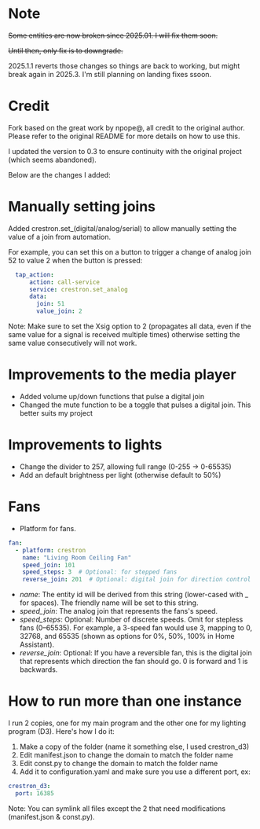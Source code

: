# Note

~~Some entities are now broken since 2025.01. I will fix them soon.~~

~~Until then, only fix is to downgrade.~~

2025.1.1 reverts those changes so things are back to working, but might break again in 2025.3. I'm still planning on landing fixes ssoon.

# Credit

Fork based on the great work by npope@, all credit to the original author. Please refer to the original README for more details on how to use this.

I updated the version to 0.3 to ensure continuity with the original project (which seems abandoned).

Below are the changes I added:

# Manually setting joins
Added crestron.set_(digital/analog/serial) to allow manually setting the value of a join from automation.

For example, you can set this on a button to trigger a change of analog join 52 to value 2 when the button is pressed:

```yaml
  tap_action:
      action: call-service
      service: crestron.set_analog
      data:
        join: 51
        value_join: 2
```

Note: Make sure to set the Xsig option to 2 (propagates all data, even if the same value for a signal is received multiple times) otherwise setting the same value consecutively will not work.

# Improvements to the media player
- Added volume up/down functions that pulse a digital join
- Changed the mute function to be a toggle that pulses a digital join. This better suits my project

# Improvements to lights
- Change the divider to 257, allowing full range (0-255 -> 0-65535)
- Add an default brightness per light (otherwise default to 50%)

# Fans
 - Platform for fans.
```yaml
fan:
  - platform: crestron
    name: "Living Room Ceiling Fan"
    speed_join: 101
    speed_steps: 3  # Optional: for stepped fans
    reverse_join: 201  # Optional: digital join for direction control
```
 - _name_: The entity id will be derived from this string (lower-cased with _ for spaces).  The friendly name will be set to this string.
 - _speed_join_: The analog join that represents the fans's speed.
 - _speed_steps_: Optional: Number of discrete speeds. Omit for stepless fans (0–65535). For example, a 3-speed fan would use 3, mapping to 0, 32768, and 65535 (shown as options for 0%, 50%, 100% in Home Assistant).
 - _reverse_join_: Optional: If you have a reversible fan, this is the digital join that represents which direction the fan should go. 0 is forward and 1 is backwards.

# How to run more than one instance
I run 2 copies, one for my main program and the other one for my lighting program (D3). Here's how I do it:
1. Make a copy of the folder (name it something else, I used crestron_d3)
2. Edit manifest.json to change the domain to match the folder name
3. Edit const.py to change the domain to match the folder name
4. Add it to configuration.yaml and make sure you use a different port, ex:
```yaml
crestron_d3:
  port: 16385
```

Note: You can symlink all files except the 2 that need modifications (manifest.json & const.py).
